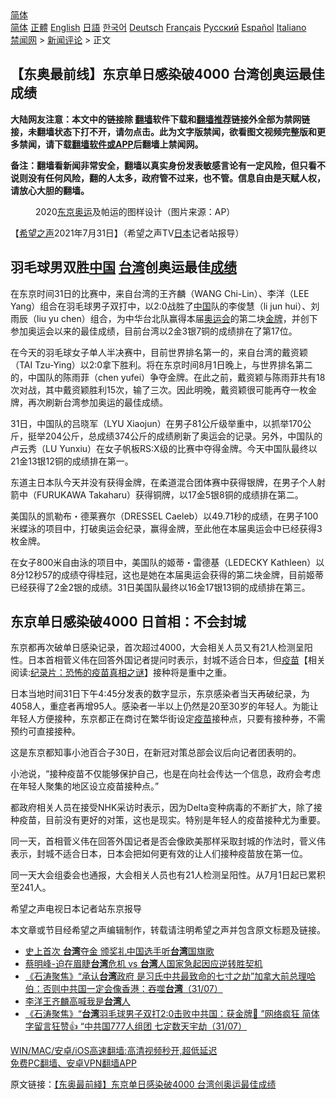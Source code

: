  <!-- 面包屑导航 --> <div class="breadcrumb"><!-- GTranslate: https://gtranslate.io/ -->  <div class="switcher notranslate">  <div class="selected">  <a href="#" onclick="return false;"> 简体</a>  </div>  <div class="option">  <a href="https://www.bannedbook.org" onclick="doGTranslate('zh-CN|zh-CN');jQuery('div.switcher div.selected a').html(jQuery(this).html());return false;" title="简体中文" class="nturl selected"> 简体</a>  <a href="https://www.bannedbook.org/zh-tw/" onclick="doGTranslate('zh-CN|zh-TW');jQuery('div.switcher div.selected a').html(jQuery(this).html());return false;" title="繁體中文" class="nturl"> 正體</a>  <a href="https://www.bannedbook.org/en/" onclick="doGTranslate('zh-CN|en');jQuery('div.switcher div.selected a').html(jQuery(this).html());return false;" title="English" class="nturl"> English</a>  <a href="https://www.bannedbook.org/ja/" onclick="doGTranslate('zh-CN|ja');jQuery('div.switcher div.selected a').html(jQuery(this).html());return false;" title="日本語" class="nturl"> 日語</a>  <a href="https://www.bannedbook.org/ko/" onclick="doGTranslate('zh-CN|ko');jQuery('div.switcher div.selected a').html(jQuery(this).html());return false;" title="한국어" class="nturl"> 한국어</a>  <a href="https://www.bannedbook.org/de/" onclick="doGTranslate('zh-CN|de');jQuery('div.switcher div.selected a').html(jQuery(this).html());return false;" title="Deutsch" class="nturl"> Deutsch</a>  <a href="https://www.bannedbook.org/fr/" onclick="doGTranslate('zh-CN|fr');jQuery('div.switcher div.selected a').html(jQuery(this).html());return false;" title="Français" class="nturl"> Français</a>  <a href="https://www.bannedbook.org/ru/" onclick="doGTranslate('zh-CN|ru');jQuery('div.switcher div.selected a').html(jQuery(this).html());return false;" title="Русский" class="nturl"> Русский</a>  <a href="https://www.bannedbook.org/es/" onclick="doGTranslate('zh-CN|es');jQuery('div.switcher div.selected a').html(jQuery(this).html());return false;" title="Español" class="nturl"> Español</a>  <a href="https://www.bannedbook.org/it/" onclick="doGTranslate('zh-CN|it');jQuery('div.switcher div.selected a').html(jQuery(this).html());return false;" title="Italiano" class="nturl"> Italiano</a>  </div>  </div>      <div class='breadcrumb-sub'><!-- Breadcrumb NavXT 6.3.0 --> <a href="https://www.bannedbook.org/" class="home">禁闻网</a> &gt; <a href="https://www.bannedbook.org/bnews/comments/" class="category">新闻评论</a> &gt; 正文</div></div><h2>【东奥最前线】东京单日感染破4000 台湾创奥运最佳成绩</h2> <p class="notice"><b>大陆网友注意：本文中的链接除 <a href="https://github.com/bannedbook/fanqiang" >翻墙</a>软件下载和<a href="https://github.com/killgcd/justmysocks/blob/master/README.md">翻墙推荐</a>链接外全部为禁网链接，未翻墙状态下打不开，请勿点击。此为文字版禁闻，欲看图文视频完整版和更多禁闻，请下载<a href="https://github.com/bannedbook/fanqiang">翻墙软件或APP</a>后翻墙上禁闻网。</p><p>备注：翻墙看新闻非常安全，翻墙以真实身份发表敏感言论有一定风险，但只看不说则没有任何风险，翻的人太多，政府管不过来，也不管。信息自由是天赋人权，请放心大胆的翻墙。</b></p>  <div class="entry"> <figure><figcaption>2020<a href="https://www.bannedbook.org/bnews/tag/%e4%b8%9c%e4%ba%ac/" class="st_tag internal_tag" rel="tag" title="标签 东京 下的日志">东京</a><a href="https://www.bannedbook.org/bnews/tag/%e5%a5%a5%e8%bf%90/" class="st_tag internal_tag" rel="tag" title="标签 奥运 下的日志">奥运</a>及帕运的图样设计（图片来源：AP）</figcaption></figure> <p>【<span class='wp_keywordlink_affiliate'><a href="https://www.soundofhope.org" title="希望之声" target="_blank">希望之声</a></span>2021年7月31日】（希望之声TV<a href="https://www.bannedbook.org/bnews/tag/%e6%97%a5%e6%9c%ac/" class="st_tag internal_tag" rel="tag" title="标签 日本 下的日志">日本</a>记者站报导）</p> <h2>羽毛球男双胜<span class='wp_keywordlink_affiliate'><a href="https://www.bannedbook.org/" title="中国" target="_blank">中国</a></span> <a href="https://www.bannedbook.org/bnews/tag/%e5%8f%b0%e6%b9%be/" class="st_tag internal_tag" rel="tag" title="标签 台湾 下的日志">台湾</a>创奥运最佳<a href="https://www.bannedbook.org/bnews/tag/%E6%88%90%E7%BB%A9/" class="st_tag internal_tag" rel="tag" title="标签 成绩 下的日志">成绩</a></h2> <p>在东京时间31日的比赛中，来自台湾的王齐麟（WANG Chi-Lin）、李洋（LEE Yang）组合在羽毛球男子双打中，以2:0战胜了<a href="https://www.bannedbook.org/bnews/tag/%E4%B8%AD%E5%9B%BD/" class="st_tag internal_tag" rel="tag" title="标签 中国 下的日志">中国</a>队的李俊慧（li jun hui）、刘雨辰（liu yu chen）组合，为中华台北队赢得本届<a href="https://www.bannedbook.org/bnews/tag/%E5%A5%A5%E8%BF%90%E4%BC%9A/" class="st_tag internal_tag" rel="tag" title="标签 奥运会 下的日志">奥运会</a>的第二块<a href="https://www.bannedbook.org/bnews/tag/%e9%87%91%e7%89%8c/" class="st_tag internal_tag" rel="tag" title="标签 金牌 下的日志">金牌</a>，并创下参加奥运会以来的最佳成绩，目前台湾以2金3银7铜的成绩排在了第17位。</p> <p>在今天的羽毛球女子单人半决赛中，目前世界排名第一的，来自台湾的戴资颖（TAI Tzu-Ying）以2:0拿下胜利。将在东京时间8月1日晚上，与世界排名第二的，中国队的陈雨菲（chen yufei）争夺金牌。在此之前，戴资颖与陈雨菲共有18次对战，其中戴资颖胜利15次，输了三次。因此明晚，戴资颖很可能再夺一枚金牌，再次刷新台湾参加奥运的最佳成绩。</p> <p>31日，中国队的吕晓军（LYU Xiaojun）在男子81公斤级举重中，以抓举170公斤，挺举204公斤，总成绩374公斤的成绩刷新了奥运会的记录。另外，中国队的卢云秀（LU Yunxiu）在女子帆板RS:X级的比赛中夺得金牌。今天中国队最终以21金13银12铜的成绩排在第一。</p>  <p>东道主日本队今天并没有获得金牌，在柔道混合团体赛中获得银牌，在男子个人射箭中（FURUKAWA Takaharu）获得铜牌，以17金5银8铜的成绩排在第二。</p> <p>美国队的凯勒布・德莱赛尔（DRESSEL Caeleb）以49.71秒的成绩，在男子100米蝶泳的项目中，打破奥运会纪录，赢得金牌，至此他在本届奥运会中已经获得3枚金牌。</p> <p>在女子800米自由泳的项目中，美国队的姬蒂・雷德基（LEDECKY Kathleen）以8分12秒57的成绩夺得桂冠，这也是她在本届奥运会获得的第二块金牌，目前姬蒂已经获得了2金2银的成绩。31日美国队最终以16金17银13铜的成绩排在第三。</p> <h2>东京单日感染破4000 日首相：不会封城</h2> <p>东京都再次破单日感染记录，首次超过4000，大会相关人员又有21人检测呈阳性。日本首相菅义伟在回答外国记者提问时表示，封城不适合日本，但<span class='wp_keywordlink'><a href="https://www.bannedbook.org/bnews/tculture/20160630/551027.html" title="疫苗" target="_blank">疫苗</a></span>【相关阅读:<a href='https://www.bannedbook.org/bnews/topimagenews/20180408/925060.html' target='_blank'>纪录片：恐怖的疫苗真相之谜</a>】接种将是重中之重。</p>  <p>日本当地时间31日下午4:45分发表的数字显示，东京感染者当天再破纪录，为4058人，重症者再增95人。感染者一半以上仍然是20至30岁的年轻人。为能让年轻人方便接种，东京都正在商讨在繁华街设定<a href="https://www.bannedbook.org/bnews/tag/%e7%96%ab%e8%8b%97/" class="st_tag internal_tag" rel="tag" title="标签 疫苗 下的日志">疫苗</a>接种点，只要有接种券，不需预约可直接接种。</p> <p>这是东京都知事小池百合子30日，在新冠对策总部会议后向记者团表明的。</p> <p>小池说，“接种疫苗不仅能够保护自己，也是在向社会传达一个信息，政府会考虑在年轻人聚集的地区设立疫苗接种点。”</p> <p>都政府相关人员在接受NHK采访时表示，因为Delta变种病毒的不断扩大，除了接种疫苗，目前没有更好的对策，这也是现实。特别是年轻人的疫苗接种尤为重要。</p>  <p>同一天，首相菅义伟在回答外国记者是否会像欧美那样采取封城的作法时，菅义伟表示，封城不适合日本，日本会把如何更有效的让人们接种疫苗放在第一位。</p> <p>同一天大会组委会也通报，大会相关人员也有21人检测呈阳性。从7月1日起已累积至241人。</p> <p>希望之声电视日本记者站东京报导</p> <p>本文章或节目经希望之声编辑制作，转载请注明希望之声并包含原文标题及链接。 </p>  <ul class='op-related-articles' title='相关阅读'> <li><a href='https://www.bannedbook.org/bnews/cnnews/20210801/1598002.html' target='_blank'>史上首次 <b>台湾</b>夺金 颁奖礼中国选手听<b>台湾</b>国旗歌</a></li> <li><a href='https://www.bannedbook.org/bnews/taiwannews/20210801/1597995.html' target='_blank'>蔡明峰-迫在眉睫<b>台湾</b>危机 vs <b>台湾</b>人国家急起因应逆转胜契机</a></li> <li><a href='https://www.bannedbook.org/bnews/bannedvideo/20210801/1597916.html' target='_blank'>《石涛聚焦》“承认<b>台湾</b>政府 是习氏中共最致命的七寸之劫”加拿大前总理哈伯：否则中共国一定会像香港：吞噬<b>台湾</b>（31/07）</a></li> <li><a href='https://www.bannedbook.org/bnews/taiwannews/20210801/1597912.html' target='_blank'>李洋王齐麟高喊我是<b>台湾</b>人</a></li> <li><a href='https://www.bannedbook.org/bnews/bannedvideo/20210731/1597878.html' target='_blank'>《石涛聚焦》“<b>台湾</b>羽毛球男子双打2:0击败中共国：获金牌🏅️ ”网络疯狂 简体字留言狂赞👍 “中共国777人组团 七定数天宇劫（31/07）</a></li> </ul> <p class="texttj"> <a href="https://github.com/bannedbook/fanqiang/wiki/V2ray%E6%9C%BA%E5%9C%BA" target="_blank">WIN/MAC/安卓/iOS高速翻墙:高清视频秒开,超低延迟</a><br/> <a href="https://github.com/bannedbook/fanqiang/wiki/%E7%A6%81%E9%97%BB%E7%BD%91%E5%AE%89%E5%8D%93%E7%BF%BB%E5%A2%99%E6%96%B0%E9%97%BBAPP" target="_blank">免费PC翻墙、安卓VPN翻墙APP</a></p><p>原文链接：<a class="src_link"  href="https://www.soundofhope.org/post/531161" target="_blank">【东奥最前綫】东京单日感染破4000 台湾创奥运最佳成绩</a></p><a name='sharetosocial'></a>  <div style="margin-bottom:5px;padding-bottom:5px;clear:both"> <div id="archive-pix-1" class="banner-ads"> <!-- AuctionX Display platform tag START --> <div id="26318x728x90x621x_ADSLOT2" clicktrack="%%CLICK_URL_ESC%%"></div> <!-- AuctionX Display platform tag END --> </div> <div id="archive-pix-2" class="banner-ads"> <!-- AuctionX Display platform tag START --> <div id="26315x300x250x621x_ADSLOT2" clicktrack="%%CLICK_URL_ESC%%"></div> <!-- AuctionX Display platform tag END --> </div> </div>  <div id="archive-pix-1" class="banner-ads"> <!-- AuctionX Display platform tag START --> <div id="26318x728x90x621x_ADSLOT3" clicktrack="%%CLICK_URL_ESC%%"></div> <!-- AuctionX Display platform tag END --> </div> </div><!--END ENTRY--> 